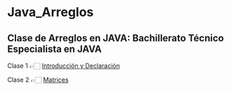 # Java_Arreglos
Clase de Arreglos en JAVA: Bachillerato Técnico Especialista en JAVA
---

Clase 1 👉🏻 [Introducción y Declaración](Clase1.ipynb)

Clase 2 👉🏻 [Matrices](Clase2.ipynb)

